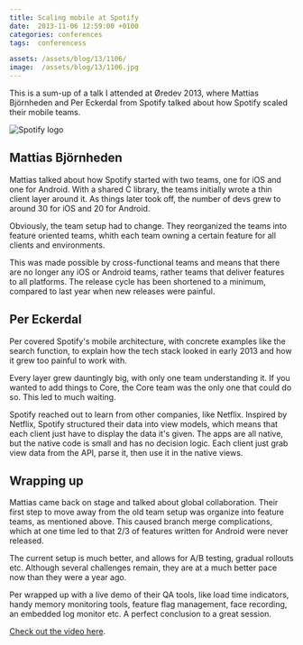 ```yaml
---
title: Scaling mobile at Spotify
date:  2013-11-06 12:59:00 +0100
categories: conferences
tags:  conferencess

assets: /assets/blog/13/1106/
image:  /assets/blog/13/1106.jpg
---
```


This is a sum-up of a talk I attended at Øredev 2013, where Mattias Björnheden and Per Eckerdal from Spotify talked about how Spotify scaled their mobile teams.

![Spotify logo]({{page.image}})


## Mattias Björnheden

Mattias talked about how Spotify started with two teams, one for iOS and one for Android. With a shared C library, the teams initially wrote a thin client layer around it. As things later took off, the number of devs grew to around 30 for iOS and 20 for Android.
 
Obviously, the team setup had to change. They reorganized the teams into feature oriented teams, whith each team owning a certain feature for all clients and environments. 

This was made possible by cross-functional teams and means that there are no longer any iOS or Android teams, rather teams that deliver features to all platforms. The release cycle has been shortened to a minimum, compared to last year when new releases were painful.


## Per Eckerdal
 
Per covered Spotify's mobile architecture, with concrete examples like the search function, to explain how the tech stack looked in early 2013 and how it grew too painful to work with. 

Every layer grew dauntingly big, with only one team understanding it. If you wanted to add things to Core, the Core team was the only one that could do so. This led to much waiting.
 
Spotify reached out to learn from other companies, like Netflix. Inspired by Netflix, Spotify structured their data into view models, which means that each client just have to display the data it's given. The apps are all native, but the native code is small and has no decision logic. Each client just grab view data from the API, parse it, then use it in the native views.


## Wrapping up

Mattias came back on stage and talked about global collaboration. Their first step to move away from the old team setup was organize into feature teams, as mentioned above. This caused branch merge complications, which at one time led to that 2/3 of features written for Android were never released. 

The current setup is much better, and allows for A/B testing, gradual rollouts etc. Although several challenges remain, they are at a much better pace now than they were a year ago.

Per wrapped up with a live demo of their QA tools, like load time indicators, handy memory monitoring tools, feature flag management, face recording, an embedded log monitor etc. A perfect conclusion to a great session.

[Check out the video here](http://oredev.org/oredev2013/2013/videos.html).